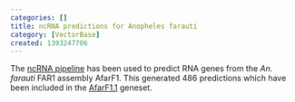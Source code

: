```yaml
---
categories: []
title: ncRNA predictions for Anopheles farauti
category: [VectorBase]
created: 1393247706
---
```

The <a href="/info/genome/genebuild/ncrna.html">ncRNA pipeline</a> has been used to predict RNA genes from the <em>An. farauti</em> FAR1 assembly AfarF1. This generated 486 predictions which have been included in the <a href="/organisms/anopheles-farauti/far1/AfarF1.1">AfarF1.1</a> geneset.
